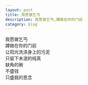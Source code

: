 ```yaml
---
layout: post
title: 我愿做乞丐
description: 我愿做乞丐,蹲做在你的门前
category: blog
---
```



我愿做乞丐      
蹲做在你的门前     
让阳光洗涤身上的污泥     
只留下未泯的纯真      
缺角的碗      
不盛钱     
只盛我的思念     
